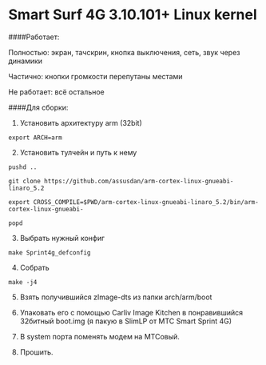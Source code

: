 Smart Surf 4G 3.10.101+ Linux kernel
====================================
####Работает:

Полностью: экран, тачскрин, кнопка выключения, сеть, звук через динамики

Частично: кнопки громкости перепутаны местами

Не работает: всё остальное

####Для сборки:

1) Установить архитектуру arm (32bit)

`export ARCH=arm`

2) Установить тулчейн и путь к нему

`pushd ..`

`git clone https://github.com/assusdan/arm-cortex-linux-gnueabi-linaro_5.2`

`export CROSS_COMPILE=$PWD/arm-cortex-linux-gnueabi-linaro_5.2/bin/arm-cortex-linux-gnueabi-`

`popd`

3) Выбрать нужный конфиг

`make Sprint4g_defconfig`

4) Собрать

`make -j4`

5) Взять получившийся zImage-dts из папки arch/arm/boot

6) Упаковать его с помощью Carliv Image Kitchen в понравившийся 32битный boot.img (я пакую в SlimLP от МТС Smart Sprint 4G)

6) В system порта поменять модем на МТСовый.

8) Прошить.



